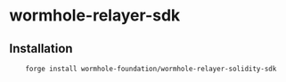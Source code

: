 # wormhole-relayer-sdk

## Installation
```sh
    forge install wormhole-foundation/wormhole-relayer-solidity-sdk
```
